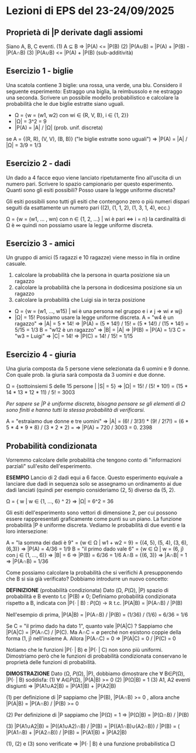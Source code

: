 # Lezioni di EPS del 23-24/09/2025

## Proprietà di |P derivate dagli assiomi
Siano A, B, C eventi. 
	(1) A ⊆ B ⇒ |P(A) <= |P(B)
	(2) |P(A∪B) = |P(A) + |P(B) - |P(A∩B)
	(3) |P(A∪B) <= |P(A) + |P(B) (sub-additività)
	
## Esercizio 1 - biglie
Una scatola contiene 3 biglie: una rossa, una verde, una blu. Considero il seguente esperimento:
Estraggo una biglia, la reimbussolo e ne estraggo una seconda. Scrivere un possibile modello probabilistico e calcolare la probabilità che le due biglie estratte siano uguali.

* Ω = {w = (w1, w2) con wi ∈ {R, V, B}, i ∈ {1, 2}}
* |Ω| = 3^2 = 9
* |P(A) = |A| / |Ω| (prob. unif. discreta)

se A = {(R, R), (V, V), (B, B)} ("le biglie estratte sono uguali") ⇒ |P(A) = |A| / |Ω| = 3/9 = 1/3

## Esercizio 2 - dadi
Un dado a 4 facce equo viene lanciato ripetutamente fino all'uscita di un numero pari. Scrivere lo spazio campionario per questo esperimento. Quanti sono gli esiti possibili? Posso usare la legge uniforme discreta?

Gli esiti possibili sono tutti gli esiti che contengono zero o più numeri dispari seguiti da esattamente un numero pari
((2), (1, 1, 2), (1, 3, 1, 4), ecc.)

Ω = {w = (w1, ... , wn) con n ∈ {1, 2, ...} | wi è pari <=> i = n}
la cardinalità di Ω è ∞ quindi non possiamo usare la legge uniforme discreta.

## Esercizio 3 - amici
Un gruppo di amici (5 ragazzi e 10 ragazze) viene messo in fila in ordine casuale.
1) calcolare la probabilità che la persona in quarta posizione sia un ragazzo
2) calcolare la probabilità che  la persona in dodicesima posizione sia un ragazzo
3) calcolare la probabilità che Luigi sia in terza posizione

* Ω = {w = (w1, ..., w15) | wi è una persona nel gruppo e i ≠ j ⇒ wi ≠ wj}
* |Ω| = 15!
Possiamo usare la legge uniforme discreta.
A = "w4 è un ragazzo"  ⇒ |A| = 5 * 14! ⇒  |P(A) = (5 * 14!) / 15! = (5 * 14!) / (15 * 14!) = 5/15 = 1/3
B = "w12 è un ragazzo" ⇒ |B| = |A| ⇒  |P(B) = |P(A) = 1/3
C = "w3 = Luigi" ⇒ |C| = 14! ⇒ |P(C) = 14! / 15! = 1/15

## Esercizio 4 - giuria
Una giuria composta da 5 persone viene selezionata da 6 uomini e 9 donne. Con quale prob. la giuria sarà composta da 3 uomini e due donne.

Ω = {sottoinsiemi S delle 15 persone | |S| = 5} ⇒ |Ω| = 15! / (5! * 10!) = (15 * 14 * 13 * 12 * 11) / 5! = 3003

*Per sapere se |P è uniforme discreta, bisogna pensare se gli elementi di Ω sono finiti e hanno tutti la stessa probabilità di verificarsi.*

A = "estraiamo due donne e tre uomini" ⇒ |A| = (6! / 3!3!) * (9! / 2!7!) = (6 * 5 * 4 * 9 * 8) / (3 * 2 * 2) = 
⇒ |P(A) =  720 / 3003 = 0. 2398

## Probabilità condizionata
Vorremmo calcolare delle probabilità che tengono conto di "informazioni parziali" sull'esito dell'esperimento.

**ESEMPIO** Lancio di 2 dadi equi a 6 facce. Questo esperimento equivale a lanciare due dadi in sequenza solo se assegnamo un ordinamento ai due dadi lanciati (quindi per esempio consideriamo (2, 5) diverso da (5, 2).

Ω = { w | w ∈ {1, ..., 6} ^ 2} ⇒ |Ω| = 6^2 = 36

Gli esiti dell'esperimento sono vettori di dimensione 2, per cui possono essere rapppresentati graficamente come punti su un piano. La funzione probabilità |P è uniforme discreta. Vediamo le probabilità di due eventi e la loro intersezione:

A = "la somma dei dadi è 9" = {w ∈ Ω | w1 + w2 = 9} = {(4, 5), (5, 4), (3, 6), (6,3)} ⇒ |P(A) = 4/36 = 1/9
B = "il primo dado vale 6" = {w ∈ Ω | w = (6, j) con j ∈ (1, ..., 6)}	⇒ |B| = 6 ⇒ |P(B) = 6/36 = 1/6
A∩B = {(6, 3)} ⇒ |A∩B| = 1 ⇒ |P(A∩B) = 1/36

Come possiamo calcolare la probabilità che si verifichi A presupponendo che B si sia già verificato? Dobbiamo introdurre un nuovo concetto:

**DEFINIZIONE** (probabilità condizionata) 
Dato (Ω, *P*(Ω), |P) spazio di probabilità e B evento t.c |P(B) ≠ 0;
Definiamo probabilità condizionata rispetto a B, indicata con |P(· | B) : *P*(Ω) → ℝ t.c. |P(A|B) = |P(A∩B) / |P(B)

Nell'esempio di prima, |P(A|B) = |P(A∩B) / |P(B) = (1/36) / (1/6) = 6/36 = 1/6

Se C = "il primo dado ha dato 1", quanto vale |P(A|C) ?
Sappiamo che |P(A|C) = |P(A∩C) / |P(C). Ma A∩C = ∅ perché non esistono coppie della forma (1, j) nell'insieme A. Allora |P(A∩C) = 0 ⇒ |P(A|C) = 0 / |P(C) = 0

Notiamo che le funzioni |P(· | B) e |P(· | C) non sono più uniformi. Dimostriamo però che le funzioni di probabilità condizionata conservano le proprietà delle funzioni di probabilità.

**DIMOSTRAZIONE** Dato (Ω, *P*(Ω), |P), dobbiamo dimostrare che ∀ B∈*P*(Ω),  |P(· | B) soddisfa:
	(1)  ∀ A∈*P*(Ω), |P(A|B) >= 0
	(2) |P(Ω|B) = 1
	(3) A1, A2 eventi disgiunti ⇒ |P(A1∪A2|B) = |P(A1|B) + |P(A2|B) 
	
	
(1) per definizione di |P sappiamo che |P(B), |P(A∩B) >= 0 , allora anche |P(A|B) = |P(A∩B) / |P(B) >= 0

(2) Per definizione di |P sappiamo che |P(Ω) = 1 ⇒ |P(Ω|B) = |P(Ω∩B) / |P(B) 

(3) |P(A1∪A2|B) =  |P((A1∪A2)∩B) / |P(B) 
= |P((A1∩B)∪(A2∩B)) / |P(B)
= ( |P(A1∩B) + |P(A2∩B)) / |P(B) 
= |P(A1|B) + |P(A2|B) 

(1), (2) e (3) sono verificate ⇒ |P(· | B) è una funzione probabilistica □
